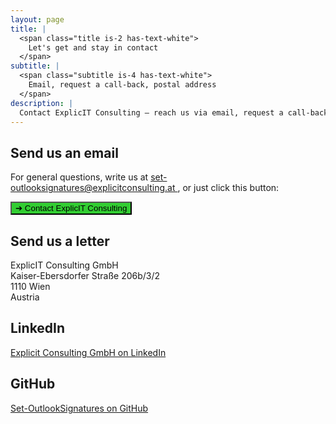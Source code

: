 ```yaml
---
layout: page
title: |
  <span class="title is-2 has-text-white">
    Let's get and stay in contact
  </span>
subtitle: |
  <span class="subtitle is-4 has-text-white">
    Email, request a call-back, postal address
  </span>
description: |
  Contact ExplicIT Consulting – reach us via email, request a call-back, or send a letter. Find our LinkedIn and GitHub links for more ways to connect.
---
```

<div style="min-height: 100vh;">

  <h2>Send us an email</h2>
  <p>
    For general questions, write us at 
    <a href="mailto:set-outlooksignatures@explicitconsulting.at">
      set-outlooksignatures@explicitconsulting.at
    </a>, or just click this button:
  </p>
  <p>
    <a href="mailto:set-outlooksignatures@explicitconsulting.at">
      <button class="button is-link is-normal is-hover has-text-black has-text-weight-bold" style="background-color: limegreen">
        ➔ Contact ExplicIT Consulting
      </button>
    </a>
  </p>

  <h2>Send us a letter</h2>
  <p>
    ExplicIT Consulting GmbH<br>
    Kaiser-Ebersdorfer Straße 206b/3/2<br>
    1110 Wien<br>
    Austria
  </p>

  <h2>LinkedIn</h2>
  <p>
    <a href="https://www.linkedin.com/company/explicit-consulting-gmbh">
      Explicit Consulting GmbH on LinkedIn
    </a>
  </p>

  <h2>GitHub</h2>
  <p>
    <a href="https://github.com/Set-OutlookSignatures">
      Set-OutlookSignatures on GitHub
    </a>
  </p>

</div>
